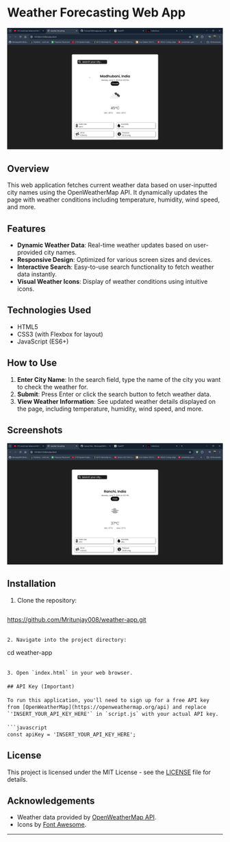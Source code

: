 # Weather Forecasting Web App

![Weather App Demo](weather-app-demo.png)

## Overview

This web application fetches current weather data based on user-inputted city names using the OpenWeatherMap API. It dynamically updates the page with weather conditions including temperature, humidity, wind speed, and more.

## Features

- **Dynamic Weather Data**: Real-time weather updates based on user-provided city names.
- **Responsive Design**: Optimized for various screen sizes and devices.
- **Interactive Search**: Easy-to-use search functionality to fetch weather data instantly.
- **Visual Weather Icons**: Display of weather conditions using intuitive icons.

## Technologies Used

- HTML5
- CSS3 (with Flexbox for layout)
- JavaScript (ES6+)

## How to Use

1. **Enter City Name**: In the search field, type the name of the city you want to check the weather for.
2. **Submit**: Press Enter or click the search button to fetch weather data.
3. **View Weather Information**: See updated weather details displayed on the page, including temperature, humidity, wind speed, and more.

## Screenshots

![Screenshot 2](screenshot2.png)

## Installation

1. Clone the repository:
   ```
https://github.com/Mritunjay008/weather-app.git
   ```

2. Navigate into the project directory:
   ```
   cd weather-app
   ```

3. Open `index.html` in your web browser.

## API Key (Important)

To run this application, you'll need to sign up for a free API key from [OpenWeatherMap](https://openweathermap.org/api) and replace `'INSERT_YOUR_API_KEY_HERE'` in `script.js` with your actual API key.

```javascript
const apiKey = 'INSERT_YOUR_API_KEY_HERE';
```

## License

This project is licensed under the MIT License - see the [LICENSE](LICENSE) file for details.

## Acknowledgements

- Weather data provided by [OpenWeatherMap API](https://openweathermap.org/api).
- Icons by [Font Awesome](https://fontawesome.com/).

---
